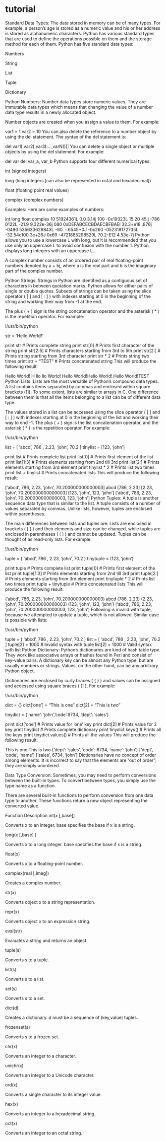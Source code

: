 # tutorial
Standard Data Types: 
The data stored in memory can be of many types. For example, a person’s age is stored as a numeric value and his or her address is stored as alphanumeric characters. Python has various standard types that are used to define the operations possible on them and the storage method for each of them.
Python has five standard data types:

Numbers

String

List

Tuple

Dictionary

Python Numbers: 
Number data types store numeric values. They are immutable data types which means that changing the value of a number data type results in a newly allocated object.

Number objects are created when you assign a value to them. For example:

var1 = 1 
var2 = 10 
You can also delete the reference to a number object by using the del statement. The syntax of the del statement is:

del var1[,var2[,var3[….,varN]]]] 
You can delete a single object or multiple objects by using the del statement. For example:

del var 
del var_a, var_b 
Python supports four different numerical types:

int (signed integers)

long (long integers [can also be represented in octal and hexadecimal])

float (floating point real values)

complex (complex numbers)

Examples: 
Here are some examples of numbers:

int long float complex 
10 51924361L 0.0 3.14j 
100 -0x19323L 15.20 45.j 
-786 0122L -21.9 9.322e-36j 
080 0xDEFABCECBDAECBFBAEl 32.3+e18 .876j 
-0490 535633629843L -90. -.6545+0J 
-0x260 -052318172735L -32.54e100 3e+26J 
0x69 -4721885298529L 70.2-E12 4.53e-7j 
Python allows you to use a lowercase L with long, but it is recommended that you use only an uppercase L to avoid confusion with the number 1. Python displays long integers with an uppercase L.

A complex number consists of an ordered pair of real floating-point numbers denoted by a + bj, where a is the real part and b is the imaginary part of the complex number.

Python Strings: 
Strings in Python are identified as a contiguous set of characters in between quotation marks. Python allows for either pairs of single or double quotes. Subsets of strings can be taken using the slice operator ( [ ] and [ : ] ) with indexes starting at 0 in the beginning of the string and working their way from -1 at the end.

The plus ( + ) sign is the string concatenation operator and the asterisk ( * ) is the repetition operator. For example:

!/usr/bin/python

str = ‘Hello World!’

print str # Prints complete string 
print str[0] # Prints first character of the string 
print str[2:5] # Prints characters starting from 3rd to 5th 
print str[2:] # Prints string starting from 3rd character 
print str * 2 # Prints string two times 
print str + “TEST” # Prints concatenated string 
This will produce the following result:

Hello World! 
H 
llo 
llo World! 
Hello World!Hello World! 
Hello World!TEST 
Python Lists: 
Lists are the most versatile of Python’s compound data types. A list contains items separated by commas and enclosed within square brackets ([]). To some extent, lists are similar to arrays in C. One difference between them is that all the items belonging to a list can be of different data type.

The values stored in a list can be accessed using the slice operator ( [ ] and [ : ] ) with indexes starting at 0 in the beginning of the list and working their way to end -1. The plus ( + ) sign is the list concatenation operator, and the asterisk ( * ) is the repetition operator. For example:

!/usr/bin/python

list = [ ‘abcd’, 786 , 2.23, ‘john’, 70.2 ] 
tinylist = [123, ‘john’]

print list # Prints complete list 
print list[0] # Prints first element of the list 
print list[1:3] # Prints elements starting from 2nd till 3rd 
print list[2:] # Prints elements starting from 3rd element 
print tinylist * 2 # Prints list two times 
print list + tinylist # Prints concatenated lists 
This will produce the following result:

[‘abcd’, 786, 2.23, ‘john’, 70.200000000000003] 
abcd 
[786, 2.23] 
[2.23, ‘john’, 70.200000000000003] 
[123, ‘john’, 123, ‘john’] 
[‘abcd’, 786, 2.23, ‘john’, 70.200000000000003, 123, ‘john’] 
Python Tuples: 
A tuple is another sequence data type that is similar to the list. A tuple consists of a number of values separated by commas. Unlike lists, however, tuples are enclosed within parentheses.

The main differences between lists and tuples are: Lists are enclosed in brackets ( [ ] ) and their elements and size can be changed, while tuples are enclosed in parentheses ( ( ) ) and cannot be updated. Tuples can be thought of as read-only lists. For example:

!/usr/bin/python

tuple = ( ‘abcd’, 786 , 2.23, ‘john’, 70.2 ) 
tinytuple = (123, ‘john’)

print tuple # Prints complete list 
print tuple[0] # Prints first element of the list 
print tuple[1:3] # Prints elements starting from 2nd till 3rd 
print tuple[2:] # Prints elements starting from 3rd element 
print tinytuple * 2 # Prints list two times 
print tuple + tinytuple # Prints concatenated lists 
This will produce the following result:

(‘abcd’, 786, 2.23, ‘john’, 70.200000000000003) 
abcd 
(786, 2.23) 
(2.23, ‘john’, 70.200000000000003) 
(123, ‘john’, 123, ‘john’) 
(‘abcd’, 786, 2.23, ‘john’, 70.200000000000003, 123, ‘john’) 
Following is invalid with tuple, because we attempted to update a tuple, which is not allowed. Similar case is possible with lists:

!/usr/bin/python

tuple = ( ‘abcd’, 786 , 2.23, ‘john’, 70.2 ) 
list = [ ‘abcd’, 786 , 2.23, ‘john’, 70.2 ] 
tuple[2] = 1000 # Invalid syntax with tuple 
list[2] = 1000 # Valid syntax with list 
Python Dictionary: 
Python’s dictionaries are kind of hash table type. They work like associative arrays or hashes found in Perl and consist of key-value pairs. A dictionary key can be almost any Python type, but are usually numbers or strings. Values, on the other hand, can be any arbitrary Python object.

Dictionaries are enclosed by curly braces ( { } ) and values can be assigned and accessed using square braces ( [] ). For example:

!/usr/bin/python

dict = {} 
dict[‘one’] = “This is one” 
dict[2] = “This is two”

tinydict = {‘name’: ‘john’,’code’:6734, ‘dept’: ‘sales’}

print dict[‘one’] # Prints value for ‘one’ key 
print dict[2] # Prints value for 2 key 
print tinydict # Prints complete dictionary 
print tinydict.keys() # Prints all the keys 
print tinydict.values() # Prints all the values 
This will produce the following result:

This is one 
This is two 
{‘dept’: ‘sales’, ‘code’: 6734, ‘name’: ‘john’} 
[‘dept’, ‘code’, ‘name’] 
[‘sales’, 6734, ‘john’] 
Dictionaries have no concept of order among elements. It is incorrect to say that the elements are “out of order”; they are simply unordered.

Data Type Conversion: 
Sometimes, you may need to perform conversions between the built-in types. To convert between types, you simply use the type name as a function.

There are several built-in functions to perform conversion from one data type to another. These functions return a new object representing the converted value.

Function Description 
int(x [,base])

Converts x to an integer. base specifies the base if x is a string.

long(x [,base] )

Converts x to a long integer. base specifies the base if x is a string.

float(x)

Converts x to a floating-point number.

complex(real [,imag])

Creates a complex number.

str(x)

Converts object x to a string representation.

repr(x)

Converts object x to an expression string.

eval(str)

Evaluates a string and returns an object.

tuple(s)

Converts s to a tuple.

list(s)

Converts s to a list.

set(s)

Converts s to a set.

dict(d)

Creates a dictionary. d must be a sequence of (key,value) tuples.

frozenset(s)

Converts s to a frozen set.

chr(x)

Converts an integer to a character.

unichr(x)

Converts an integer to a Unicode character.

ord(x)

Converts a single character to its integer value.

hex(x)

Converts an integer to a hexadecimal string.

oct(x)

Converts an integer to an octal string.
